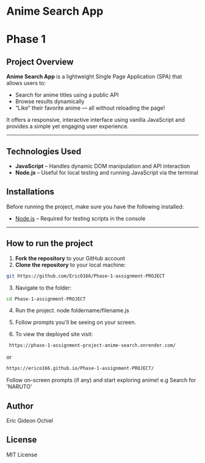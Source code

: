 # Anime Search App

# Phase 1

## Project Overview

**Anime Search App** is a lightweight Single Page Application (SPA) that allows users to:

- Search for anime titles using a public API
- Browse results dynamically
- “Like” their favorite anime — all without reloading the page!

It offers a responsive, interactive interface using vanilla JavaScript and provides a simple yet engaging user experience.

---
## Technologies Used
  - **JavaScript** – Handles dynamic DOM manipulation and API interaction
  - **Node.js** – Useful for local testing and running JavaScript via the terminal

## Installations
Before running the project, make sure you have the following installed:

- [Node.js](https://nodejs.org/) – Required for testing scripts in the console

---

## How to run the project
1. **Fork the repository** to your GitHub account
2. **Clone the repository** to your local machine:
```bash
git https://github.com/EricO166/Phase-1-assignment-PROJECT
```
3. Navigate to the folder:
```bash
cd Phase-1-assignment-PROJECT
```
4. Run the project.
   node foldername/filename.js

5. Follow prompts you'll be seeing on your screen.

6. To view the deployed site visit:
```bash
 https://phase-1-assignment-project-anime-search.onrender.com/
 ```
 or
 ```bash
 https://erico166.github.io/Phase-1-assignment-PROJECT/
 ```

Follow on-screen prompts (if any) and start exploring anime! e.g Search for 'NARUTO'



## Author
Eric Gideon Ochiel

## License
MIT License










